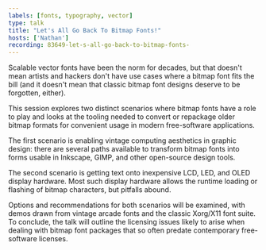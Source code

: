 ```yaml
---
labels: [fonts, typography, vector]
type: talk
title: "Let's All Go Back To Bitmap Fonts!"
hosts: ['Nathan']
recording: 83649-let-s-all-go-back-to-bitmap-fonts-
---
```


Scalable vector fonts have been the norm for decades, but that doesn't
mean artists and hackers don't have use cases where a bitmap font fits
the bill (and it doesn't mean that classic bitmap font designs deserve
to be forgotten, either).

This session explores two distinct scenarios where bitmap fonts have a
role to play and looks at the tooling needed to convert or repackage older
bitmap formats for convenient usage in modern free-software applications.

The first scenario is enabling vintage computing aesthetics in graphic design:
there are several paths available to transform bitmap fonts into forms usable
in Inkscape, GIMP, and other open-source design tools.

The second scenario is getting text onto inexpensive LCD, LED, and OLED
display hardware. Most such display hardware allows the runtime loading or
flashing of bitmap characters, but pitfalls abound.

Options and recommendations for both scenarios will be examined, with demos
drawn from vintage arcade fonts and the classic Xorg/X11 font suite. To
conclude, the talk will outline the licensing issues likely to arise when
dealing with bitmap font packages that so often predate contemporary
free-software licenses.
